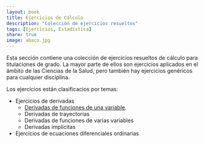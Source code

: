 ```yaml
---
layout: book
title: Ejercicios de Cálculo
description: "Colección de ejercicios resueltos"
tags: [Ejercicios, Estadística]
share: true
image: abaco.jpg
---
```


Esta sección contiene una colección de ejercicios resueltos de cálculo para titulaciones de grado. 
La mayor parte de ellos son ejercicios aplicados en el ámbito de las Ciencias de la Salud, pero también hay ejercicios genéricos para cualquier disciplina.

Los ejercicios están clasificacios por temas:

- Ejercicios de derivadas
	- [Derivadas de funciones de una variable](/calculo/ejercicios/derivadas-1.html).
	- Derivadas de trayectorias
	- Derivadas de funciones de varias variables
	- Derivadas implícitas 
- Ejercicios de ecuaciones diferenciales ordinarias